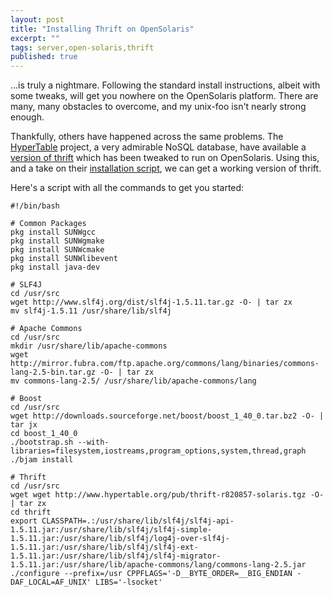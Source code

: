 ```yaml
---
layout: post
title: "Installing Thrift on OpenSolaris"
excerpt: ""
tags: server,open-solaris,thrift
published: true
---
```


...is truly a nightmare. Following the standard install instructions, albeit with some tweaks, will get you nowhere on the OpenSolaris platform. There are many, many obstacles to overcome, and my unix-foo isn't nearly strong enough.

Thankfully, others have happened across the same problems. The [HyperTable][1] project, a very admirable NoSQL database, have available a [version of thrift][2] which has been tweaked to run on OpenSolaris. Using this, and a take on their [installation script][3], we can get a working version of thrift.

Here's a script with all the commands to get you started:

    #!/bin/bash

    # Common Packages
    pkg install SUNWgcc
    pkg install SUNWgmake
    pkg install SUNWcmake
    pkg install SUNWlibevent
    pkg install java-dev

    # SLF4J
    cd /usr/src
    wget http://www.slf4j.org/dist/slf4j-1.5.11.tar.gz -O- | tar zx
    mv slf4j-1.5.11 /usr/share/lib/slf4j

    # Apache Commons
    cd /usr/src
    mkdir /usr/share/lib/apache-commons
    wget http://mirror.fubra.com/ftp.apache.org/commons/lang/binaries/commons-lang-2.5-bin.tar.gz -O- | tar zx
    mv commons-lang-2.5/ /usr/share/lib/apache-commons/lang

    # Boost
    cd /usr/src
    wget http://downloads.sourceforge.net/boost/boost_1_40_0.tar.bz2 -O- | tar jx
    cd boost_1_40_0
    ./bootstrap.sh --with-libraries=filesystem,iostreams,program_options,system,thread,graph
    ./bjam install

    # Thrift
    cd /usr/src
    wget wget http://www.hypertable.org/pub/thrift-r820857-solaris.tgz -O- | tar zx
    cd thrift
    export CLASSPATH=.:/usr/share/lib/slf4j/slf4j-api-1.5.11.jar:/usr/share/lib/slf4j/slf4j-simple-1.5.11.jar:/usr/share/lib/slf4j/log4j-over-slf4j-1.5.11.jar:/usr/share/lib/slf4j/slf4j-ext-1.5.11.jar:/usr/share/lib/slf4j/slf4j-migrator-1.5.11.jar:/usr/share/lib/apache-commons/lang/commons-lang-2.5.jar
    ./configure --prefix=/usr CPPFLAGS='-D__BYTE_ORDER=__BIG_ENDIAN -DAF_LOCAL=AF_UNIX' LIBS='-lsocket'


  [1]: http://code.google.com/p/hypertable
  [2]: http://www.hypertable.org/pub/thrift-r820857-solaris.tgz
  [3]: http://code.google.com/p/hypertable/wiki/HowToBuildSolaris
